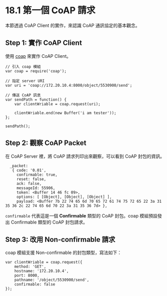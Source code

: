 # 18.1 第一個 CoAP 請求

本節透過 CoAP Client 的實作，來認識 CoAP 通訊協定的基本觀念。

## Step 1: 實作 CoAP Client

使用 [coap](https://www.npmjs.com/package/coap) 來實作 CoAP Client。

```
// 引入 coap 模組
var coap = require('coap');

// 指定 server URI
var uri = 'coap://172.20.10.4:8000/object/5530900/send';

// 傳送 CoAP 訊息
var sendPath = function() {
    var clientWriable = coap.request(uri);

    clientWriable.end(new Buffer('i am tester'));
};

sendPath();
```

## Step 2: 觀察 CoAP Packet

在 CoAP Server 裡，將 CoAP 請求列印出來觀察，可以看到 CoAP 封包的資訊。

```
  _packet: 
   { code: '0.01',
     confirmable: true,
     reset: false,
     ack: false,
     messageId: 55906,
     token: <Buffer 14 46 fc 09>,
     options: [ [Object], [Object], [Object] ],
     payload: <Buffer 7b 22 74 65 6d 70 65 72 61 74 75 72 65 22 3a 31 35 36 2c 22 74 65 6d 70 22 3a 31 35 36 7d> },
```

```confirmable``` 代表這是一個 **Confirmable** 類型的 CoAP 封包。coap 模組預設發出 Confirmable 類型的 CoAP 封包請求。

## Step 3: 改用 Non-confirmable 請求

coap 模組支援 Non-confirmable 的封包類型，寫法如下：

```
var clientWriable = coap.request({
    method: 'GET',
    hostname: '172.20.10.4',
    port: 8000,
    pathname: '/object/5530900/send',
    confirmable: false
});
 ```


